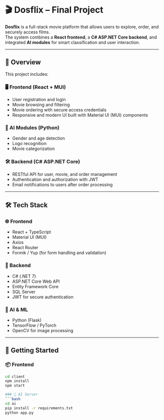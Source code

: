 # 🎬 Dosflix – Final Project

**Dosflix** is a full-stack movie platform that allows users to explore, order, and securely access films.  
The system combines a **React frontend**, a **C# ASP.NET Core backend**, and integrated **AI modules** for smart classification and user interaction.

---

## 📌 Overview

This project includes:

### 🖥️ Frontend (React + MUI)
- User registration and login  
- Movie browsing and filtering  
- Movie ordering with secure access credentials  
- Responsive and modern UI built with Material UI (MUI) components  

### 🧠 AI Modules (Python)
- Gender and age detection  
- Logo recognition  
- Movie categorization  

### 🛠️ Backend (C# ASP.NET Core)
- RESTful API for user, movie, and order management  
- Authentication and authorization with JWT  
- Email notifications to users after order processing  

---

## 🛠 Tech Stack

### 🌐 Frontend
- React + TypeScript  
- Material UI (MUI)  
- Axios  
- React Router  
- Formik / Yup (for form handling and validation)  

### 🧩 Backend
- C# (.NET 7)  
- ASP.NET Core Web API  
- Entity Framework Core  
- SQL Server  
- JWT for secure authentication  

### 🤖 AI & ML
- Python (Flask)  
- TensorFlow / PyTorch  
- OpenCV for image processing  

---

## 🚀 Getting Started

### 📦 Frontend
```bash
cd client
npm install
npm start

### 🧠 AI Server
```bash
cd ai
pip install -r requirements.txt
python app.py
